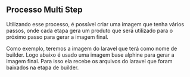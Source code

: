 ## Processo Multi Step

Utilizando esse processo, é possível criar uma imagem que tenha vários passos, onde cada etapa gera um produto que será utilizado para o próximo passo para gerar a imagem final.

Como exemplo, teremos a imagem do laravel que terá como nome de builder.
Logo abaixo é usado uma imagem base alphine para gerar a imagem final. Para isso ela recebe os arquivos do laravel que foram baixados na etapa de builder.

